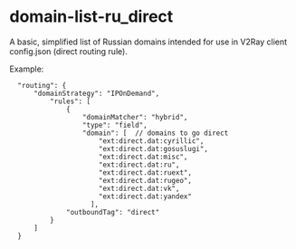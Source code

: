 # domain-list-ru_direct

A basic, simplified list of Russian domains intended for use in V2Ray client config.json (direct routing rule).

Example:
```
  "routing": {
      "domainStrategy": "IPOnDemand",
          "rules": [
              {
                  "domainMatcher": "hybrid",
                  "type": "field",
                  "domain": [  // domains to go direct
                      "ext:direct.dat:cyrillic",
                      "ext:direct.dat:gosuslugi",
                      "ext:direct.dat:misc",
                      "ext:direct.dat:ru",
                      "ext:direct.dat:ruext",
                      "ext:direct.dat:rugeo",
                      "ext:direct.dat:vk",
                      "ext:direct.dat:yandex"
                    ],
              "outboundTag": "direct"
          }
      ]
  }
```
